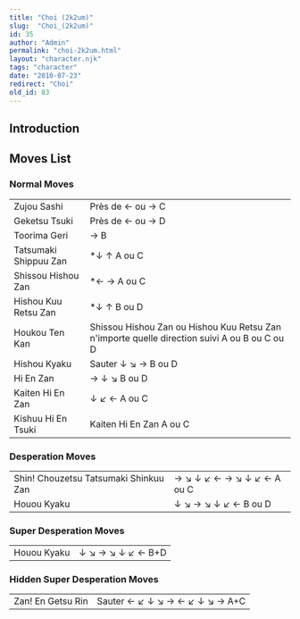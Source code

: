 ```yaml
---
title: "Choi (2k2um)"
slug:  "Choi_(2k2um)"
id: 35
author: "Admin"
permalink: "choi-2k2um.html"
layout: "character.njk"
tags: "character"
date: "2010-07-23"
redirect: "Choi"
old_id: 83
---
```


## Introduction

## Moves List

### Normal Moves

|                       |                                                                                              |
|-----------------------|----------------------------------------------------------------------------------------------|
| Zujou Sashi           | Près de ← ou → C                                                                             |
| Geketsu Tsuki         | Près de ← ou → D                                                                             |
| Toorima Geri          | → B                                                                                          |
| Tatsumaki Shippuu Zan | \*↓ ↑ A ou C                                                                                 |
| Shissou Hishou Zan    | \*← → A ou C                                                                                 |
| Hishou Kuu Retsu Zan  | \*↓ ↑ B ou D                                                                                 |
| Houkou Ten Kan        | Shissou Hishou Zan ou Hishou Kuu Retsu Zan n'importe quelle direction suivi A ou B ou C ou D |
| Hishou Kyaku          | Sauter ↓ ↘ → B ou D                                                                          |
| Hi En Zan             | → ↓ ↘ B ou D                                                                                 |
| Kaiten Hi En Zan      | ↓ ↙ ← A ou C                                                                                 |
| Kishuu Hi En Tsuki    | Kaiten Hi En Zan A ou C                                                                      |

### Desperation Moves

|                                       |                            |
|---------------------------------------|----------------------------|
| Shin! Chouzetsu Tatsumaki Shinkuu Zan | → ↘ ↓ ↙ ← → ↘ ↓ ↙ ← A ou C |
| Houou Kyaku                           | ↓ ↘ → ↘ ↓ ↙ ← B ou D       |

### Super Desperation Moves

|             |                   |
|-------------|-------------------|
| Houou Kyaku | ↓ ↘ → ↘ ↓ ↙ ← B+D |

### Hidden Super Desperation Moves

|                   |                                |
|-------------------|--------------------------------|
| Zan! En Getsu Rin | Sauter ← ↙ ↓ ↘ → ← ↙ ↓ ↘ → A+C |
